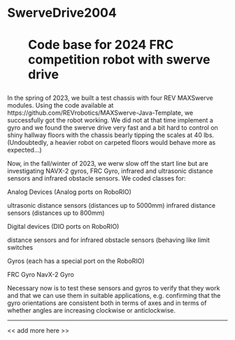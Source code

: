 # SwerveDrive2004
<h1><ul></u>Code base for 2024 FRC competition robot with swerve drive</u></h1>
In the spring of 2023, we built a test chassis with four REV MAXSwerve modules. Using the code available
at https://github.com/REVrobotics/MAXSwerve-Java-Template, we successfully got the robot working. We
did not at that time implement a gyro and we found the swerve drive very fast and a bit hard to control
on shiny hallway floors with the chassis bearly tipping the scales at 40 lbs. (Undoubtedly, a heavier
robot on carpeted floors would behave more as expected...)

Now, in the fall/winter of 2023, we werw slow off the start line but are investigating NAVX-2 gyros, FRC Gyro,
infrared and ultrasonic distance sensors and infrared obstacle sensors. We coded classes for:

Analog Devices (Analog ports on RoboRIO)

   ultrasonic distance sensors (distances up to 5000mm)
   infrared distance sensors (distances up to 800mm)

Digital devices (DIO ports on RoboRIO)

   distance sensors and for infrared obstacle sensors (behaving like limit switches

Gyros (each has a special port on the RoboRIO)

   FRC Gyro
   NavX-2 Gyro

Necessary now is to test these sensors and gyros to verify that they work and that we can use them
in suitable applications, e.g. confirming that the gyro orientations are consistent both in terms of 
axes and in terms of whether angles are increasing clockwise or anticlockwise.
- - - - -
<< add more here >>
